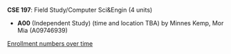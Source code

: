 **CSE 197**: Field Study/Computer Sci&Engin (4 units)

- **A00** (Independent Study) (time and location TBA) by Minnes Kemp, Mor Mia (A09746939)

[Enrollment numbers over time](./CSE197.tsv)
